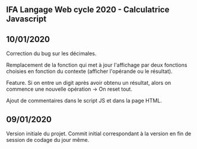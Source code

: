 ## IFA  Langage Web cycle 2020 - Calculatrice Javascript

## 10/01/2020
Correction du bug sur les décimales.

Remplacement de la fonction qui met à jour l'affichage par deux fonctions choisies en fonction du contexte (afficher l'opérande ou le résultat).

Feature. Si on entre un digit après avoir obtenu un résultat, alors on commence une nouvelle opération → On reset tout.

Ajout de commentaires dans le script JS et dans la page HTML.

## 09/01/2020
Version initiale du projet. Commit initial correspondant à la version en fin de session de codage du jour même.